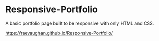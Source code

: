# Responsive-Portfolio

A basic portfolio page built to be responsive with only HTML and CSS.

https://raevaughan.github.io/Responsive-Portfolio/
